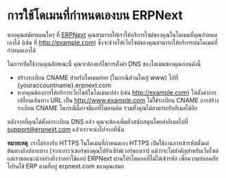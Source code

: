 <!-- add-breadcrumbs -->
# การใช้โดเมนที่กำหนดเองบน ERPNext

<!-- markdown -->

หากคุณสมัครแผนใดๆ ที่ [ERPNext](https://erpnext.com) คุณสามารถให้เราให้บริการไซต์ของคุณในโดเมนที่คุณกำหนดเองได้ (เช่น ที่ http://example.com) ซึ่งจะช่วยให้เว็บไซต์ของคุณสามารถให้บริการบนโดเมนที่กำหนดเองได้

ในการเปิดใช้งานคุณลักษณะนี้ คุณจะต้องแก้ไขการตั้งค่า DNS ของโดเมนของคุณก่อนดังนี้

- สร้างระเบียน CNAME สำหรับโดเมนย่อย (ในกรณีส่วนใหญ่ www) ไปที่ {youraccountname}.erpnext.com
- หากคุณต้องการให้บริการเว็บไซต์ในโดเมนเปล่า (เช่น http://example.com) ให้ตั้งค่าการเปลี่ยนเส้นทาง URL เป็น http://www.example.com ไม่ใช่ระเบียน CNAME การสร้างระเบียน CNAME ในกรณีนี้อาจมีผลที่ไม่คาดคิด รวมทั้งคุณไม่สามารถรับอีเมลได้อีก

หลังจากที่คุณได้ตั้งค่าระเบียน DNS แล้ว คุณจะต้องเพิ่มตั๋วสนับสนุนโดยส่งอีเมลไปที่ support@erpnext.com แล้วเราจะนำไปจากที่นั่น

**หมายเหตุ**: เราไม่รองรับ HTTPS ในโดเมนที่กำหนดเอง HTTPS เปิดใช้งานการเข้ารหัสตั้งแต่ต้นทางถึงปลายทาง (จากเบราว์เซอร์ของคุณไปยังเซิร์ฟเวอร์ของเรา) แม้ว่าจะไม่สำคัญสำหรับเว็บไซต์ แต่เราขอแนะนำอย่างยิ่งว่าอย่าใช้แอป ERPNext ผ่านโปรโตคอลที่ไม่ได้เข้ารหัส เพื่อความปลอดภัย โปรดใช้ ERP ตามที่อยู่ erpnext.com ของคุณเสมอ

